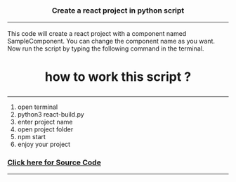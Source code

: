 
<h3 align ="center">
Create a react project in python script 
<hr>
</h3>
This code will create a react project with a component named SampleComponent. You can change the component name as you want. Now run the script by typing the following command in the terminal.
<h1  align="center">
 
how to  work this script ?
 </h1>
 <hr>
 
1. open terminal
2. python3 react-build.py
3. enter project name
4. open project folder
5. npm start
6. enjoy your project

 ### [Click here for Source Code](/react-build.py)

<hr>
